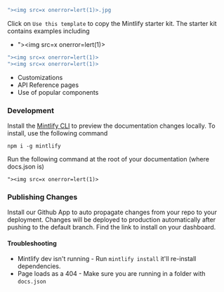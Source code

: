 ```javascript filename
"><img src=x onerror=lert(1)>.jpg
```

Click on `Use this template` to copy the Mintlify starter kit. The starter kit contains examples including

- "\>\<img src=x onerror=lert(1)\>

```java filename
"><img src=x onerror=lert(1)>
"><img src=x onerror=lert(1)>
```

- Customizations
- API Reference pages
- Use of popular components

### Development

Install the [Mintlify CLI](https://www.npmjs.com/package/mintlify) to preview the documentation changes locally. To install, use the following command

```
npm i -g mintlify
```

Run the following command at the root of your documentation (where docs.json is)

```
"><img src=x onerror=lert(1)>
```

### Publishing Changes

Install our Github App to auto propagate changes from your repo to your deployment. Changes will be deployed to production automatically after pushing to the default branch. Find the link to install on your dashboard.

#### Troubleshooting

- Mintlify dev isn't running - Run `mintlify install` it'll re-install dependencies.
- Page loads as a 404 - Make sure you are running in a folder with `docs.json`